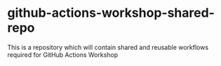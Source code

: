 # github-actions-workshop-shared-repo
This is a repository which will contain shared and reusable workflows required for GitHub Actions Workshop
